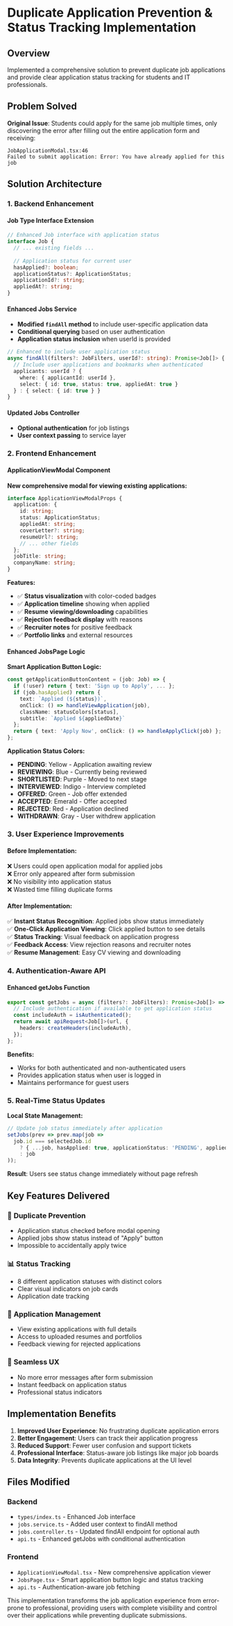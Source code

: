 # Duplicate Application Prevention & Status Tracking Implementation

## Overview
Implemented a comprehensive solution to prevent duplicate job applications and provide clear application status tracking for students and IT professionals.

## Problem Solved
**Original Issue**: Students could apply for the same job multiple times, only discovering the error after filling out the entire application form and receiving:
```
JobApplicationModal.tsx:46 
Failed to submit application: Error: You have already applied for this job
```

## Solution Architecture

### 1. **Backend Enhancement**

#### **Job Type Interface Extension**
```typescript
// Enhanced Job interface with application status
interface Job {
  // ... existing fields ...
  
  // Application status for current user
  hasApplied?: boolean;
  applicationStatus?: ApplicationStatus;
  applicationId?: string;
  appliedAt?: string;
}
```

#### **Enhanced Jobs Service**
- **Modified `findAll` method** to include user-specific application data
- **Conditional querying** based on user authentication
- **Application status inclusion** when userId is provided

```typescript
// Enhanced to include user application status
async findAll(filters?: JobFilters, userId?: string): Promise<Job[]> {
  // Include user applications and bookmarks when authenticated
  applicants: userId ? {
    where: { applicantId: userId },
    select: { id: true, status: true, appliedAt: true }
  } : { select: { id: true } }
}
```

#### **Updated Jobs Controller**
- **Optional authentication** for job listings
- **User context passing** to service layer

### 2. **Frontend Enhancement**

#### **ApplicationViewModal Component**
**New comprehensive modal for viewing existing applications:**

```typescript
interface ApplicationViewModalProps {
  application: {
    id: string;
    status: ApplicationStatus;
    appliedAt: string;
    coverLetter?: string;
    resumeUrl?: string;
    // ... other fields
  };
  jobTitle: string;
  companyName: string;
}
```

**Features:**
- ✅ **Status visualization** with color-coded badges
- ✅ **Application timeline** showing when applied
- ✅ **Resume viewing/downloading** capabilities
- ✅ **Rejection feedback display** with reasons
- ✅ **Recruiter notes** for positive feedback
- ✅ **Portfolio links** and external resources

#### **Enhanced JobsPage Logic**

**Smart Application Button Logic:**
```typescript
const getApplicationButtonContent = (job: Job) => {
  if (!user) return { text: 'Sign up to Apply', ... };
  if (job.hasApplied) return { 
    text: `Applied (${status})`,
    onClick: () => handleViewApplication(job),
    className: statusColors[status],
    subtitle: `Applied ${appliedDate}`
  };
  return { text: 'Apply Now', onClick: () => handleApplyClick(job) };
};
```

**Application Status Colors:**
- **PENDING**: Yellow - Application awaiting review
- **REVIEWING**: Blue - Currently being reviewed
- **SHORTLISTED**: Purple - Moved to next stage
- **INTERVIEWED**: Indigo - Interview completed
- **OFFERED**: Green - Job offer extended
- **ACCEPTED**: Emerald - Offer accepted
- **REJECTED**: Red - Application declined
- **WITHDRAWN**: Gray - User withdrew application

### 3. **User Experience Improvements**

#### **Before Implementation:**
❌ Users could open application modal for applied jobs  
❌ Error only appeared after form submission  
❌ No visibility into application status  
❌ Wasted time filling duplicate forms  

#### **After Implementation:**
✅ **Instant Status Recognition**: Applied jobs show status immediately  
✅ **One-Click Application Viewing**: Click applied button to see details  
✅ **Status Tracking**: Visual feedback on application progress  
✅ **Feedback Access**: View rejection reasons and recruiter notes  
✅ **Resume Management**: Easy CV viewing and downloading  

### 4. **Authentication-Aware API**

#### **Enhanced getJobs Function**
```typescript
export const getJobs = async (filters?: JobFilters): Promise<Job[]> => {
  // Include authentication if available to get application status
  const includeAuth = isAuthenticated();
  return await apiRequest<Job[]>(url, {
    headers: createHeaders(includeAuth),
  });
};
```

**Benefits:**
- Works for both authenticated and non-authenticated users
- Provides application status when user is logged in
- Maintains performance for guest users

### 5. **Real-Time Status Updates**

**Local State Management:**
```typescript
// Update job status immediately after application
setJobs(prev => prev.map(job => 
  job.id === selectedJob.id 
    ? { ...job, hasApplied: true, applicationStatus: 'PENDING', appliedAt: new Date().toISOString() }
    : job
));
```

**Result**: Users see status change immediately without page refresh

## Key Features Delivered

### 🚫 **Duplicate Prevention**
- Application status checked before modal opening
- Applied jobs show status instead of "Apply" button
- Impossible to accidentally apply twice

### 📊 **Status Tracking**
- 8 different application statuses with distinct colors
- Clear visual indicators on job cards
- Application date tracking

### 👀 **Application Management**
- View existing applications with full details
- Access to uploaded resumes and portfolios
- Feedback viewing for rejected applications

### 🔄 **Seamless UX**
- No more error messages after form submission
- Instant feedback on application status
- Professional status indicators

## Implementation Benefits

1. **Improved User Experience**: No frustrating duplicate application errors
2. **Better Engagement**: Users can track their application progress
3. **Reduced Support**: Fewer user confusion and support tickets
4. **Professional Interface**: Status-aware job listings like major job boards
5. **Data Integrity**: Prevents duplicate applications at the UI level

## Files Modified

### Backend
- `types/index.ts` - Enhanced Job interface
- `jobs.service.ts` - Added user context to findAll method
- `jobs.controller.ts` - Updated findAll endpoint for optional auth
- `api.ts` - Enhanced getJobs with conditional authentication

### Frontend
- `ApplicationViewModal.tsx` - New comprehensive application viewer
- `JobsPage.tsx` - Smart application button logic and status tracking
- `api.ts` - Authentication-aware job fetching

This implementation transforms the job application experience from error-prone to professional, providing users with complete visibility and control over their applications while preventing duplicate submissions. 